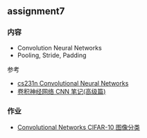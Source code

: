 ## assignment7

### 内容

- Convolution Neural Networks
- Pooling, Stride, Padding

参考

- [cs231n Convolutional Neural Networks](http://cs231n.github.io/convolutional-networks/)
- [卷积神经网络 CNN 笔记(高级篇)](http://www.shuang0420.com/2017/04/25/%E5%8D%B7%E7%A7%AF%E7%A5%9E%E7%BB%8F%E7%BD%91%E7%BB%9C%20CNN%20%E7%AC%94%E8%AE%B0(%E9%AB%98%E7%BA%A7%E7%AF%87)/)

### 作业

- [Convolutional Networks CIFAR-10 图像分类](../assignment7/classwork)

